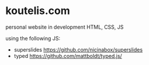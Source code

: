 # koutelis.com

personal website in development
HTML, CSS, JS

using the following JS:
* superslides https://github.com/nicinabox/superslides
* typed https://github.com/mattboldt/typed.js/
